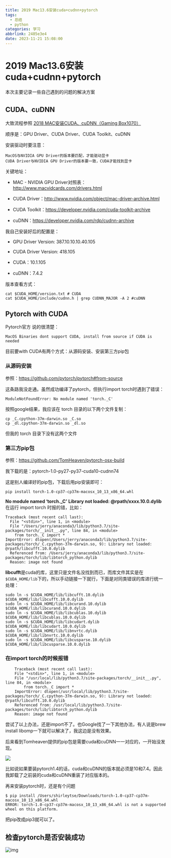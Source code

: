 ```yaml
---
title: 2019 Mac13.6安装cuda+cudnn+pytorch
tags:
  - 总结
  - python
categories: 学习
abbrlink: 2485e3e4
date: 2023-11-21 15:08:00
---
```


# 2019 Mac13.6安装cuda+cudnn+pytorch

本次主要记录一些自己遇到的问题的解决方案

## CUDA、cuDNN

大致流程参照 [2018 MAC安装CUDA、cuDNN（Gaming Box1070）](https://blog.csdn.net/ignoreyou/article/details/85132738) 

顺序是：GPU Driver、CUDA Driver、CUDA Toolkit、cuDNN

安装驱动时要注意：

```
MacOS与NVIDIA GPU Driver的版本要匹配，才能驱动显卡
CUDA Driver与NVIDIA GPU Driver的版本要一致，CUDA才能找到显卡
```


关键地址：

- MAC - NVIDIA GPU Driver对照表：http://www.macvidcards.com/drivers.html

- CUDA Driver：http://www.nvidia.com/object/mac-driver-archive.html
- CUDA Toolkit：https://developer.nvidia.com/cuda-toolkit-archive
- cuDNN：https://developer.nvidia.com/rdp/cudnn-archive

我自己安装好后的配置是：

- GPU Driver Version: 387.10.10.10.40.105

- CUDA Driver Version: 418.105
- CUDA：10.1.105
- cuDNN：7.4.2

版本查看方式：

```
cat $CUDA_HOME/version.txt # CUDA
cat $CUDA_HOME/include/cudnn.h | grep CUDNN_MAJOR -A 2 #cuDNN
```

## Pytorch with CUDA

Pytorch官方 说的很清楚：

```
MacOS Binaries dont support CUDA, install from source if CUDA is needed
```


目前要with CUDA有两个方式：从源码安装、安装第三方pip包

### 从源码安装

参照：https://github.com/pytorch/pytorch#from-source

这条路我没走通。虽然成功编译了pytorch，但执行import torch时遇到了错误：

```
ModuleNotFoundError: No module named 'torch._C'
```


按照google结果，我应该在 torch 目录的以下两个文件复制：

```
cp _C.cpython-37m-darwin.so _C.so
cp _dl.cpython-37m-darwin.so _dl.so
```


但我的 torch 目录下没有这两个文件

### 第三方pip包

参照：https://github.com/TomHeaven/pytorch-osx-build

我下载的是：pytorch-1.0-py27-py37-cuda10-cudnn74

这是别人编译好的pip包，下载后用pip安装即可：

```
pip install torch-1.0-cp37-cp37m-macosx_10_13_x86_64.whl
```

**No module named ‘torch._C’**
**Library not loaded: @rpath/xxxx.10.0.dylib**
在运行 import torch 时报的错，比如：

```
Traceback (most recent call last):
  File "<stdin>", line 1, in <module>
  File "/Users/jerry/anaconda3/lib/python3.7/site-packages/torch/__init__.py", line 84, in <module>
    from torch._C import *
ImportError: dlopen(/Users/jerry/anaconda3/lib/python3.7/site-packages/torch/_C.cpython-37m-darwin.so, 9): Library not loaded: @rpath/libcufft.10.0.dylib
  Referenced from: /Users/jerry/anaconda3/lib/python3.7/site-packages/torch/lib/libtorch_python.dylib
  Reason: image not found
```


**libcufft**是cuda的库，这里只是文件名没找到而已，而库文件其实是在 `$CUDA_HOME/lib`下的，所以手动链接一下就行，下面是对同类错误的库进行统一处理：

```
sudo ln -s $CUDA_HOME/lib/libcufft.10.dylib $CUDA_HOME/lib/libcufft.10.0.dylib
sudo ln -s $CUDA_HOME/lib/libcurand.10.dylib $CUDA_HOME/lib/libcurand.10.0.dylib
sudo ln -s $CUDA_HOME/lib/libcublas.10.dylib $CUDA_HOME/lib/libcublas.10.0.dylib
sudo ln -s $CUDA_HOME/lib/libcudart.dylib $CUDA_HOME/lib/libcudart.10.0.dylib
sudo ln -s $CUDA_HOME/lib/libnvrtc.dylib $CUDA_HOME/lib/libnvrtc.10.0.dylib
sudo ln -s $CUDA_HOME/lib/libcusparse.10.dylib $CUDA_HOME/lib/libcusparse.10.0.dylib
```

### 在import torch的时候报错

```
	Traceback (most recent call last):
	File "<stdin>", line 1, in <module>
    File "/usr/local/lib/python3.7/site-packages/torch/__init__.py", line 84, in <module>
	    from torch._C import *
	ImportError: dlopen(/usr/local/lib/python3.7/site-packages/torch/_C.cpython-37m-darwin.so, 9): Library not loaded: @rpath/libcufft.10.0.dylib
	Referenced from: /usr/local/lib/python3.7/site-packages/torch/lib/libtorch_python.dylib
	Reason: image not found

```

尝试了以上办法，还是import不了。也Google找了一下其他办法，有人说是brew install libomp一下就可以解决了，我这边是没有效果。

后来看到Tomheaven提供的pip包是需要cuda和cuDNN一一对应的，一开始没发现。

![](https://cdn.jsdelivr.net/gh/swimminghao/picture@main/img/2023/11/21/wTJAFc.png)

比如说如果要装pytorch1.4的话，cuda和cuDNN的版本就必须是10和7.4。因此我卸载了之前装的cuda和cuDNN重装了对应版本的。

再来安装pytorch时，还是有个问题

```
$ pip install /Users/shirleytse/Downloads/torch-1.0-cp37-cp37m-macosx_10_13_x86_64.whl 
ERROR: torch-1.0-cp37-cp37m-macosx_10_13_x86_64.whl is not a supported wheel on this platform.
```

把pip改成pip3就可以了。

## 检查pytorch是否安装成功

![img](https://cdn.jsdelivr.net/gh/swimminghao/picture@main/img/2023/11/21/GI9OAc.png)